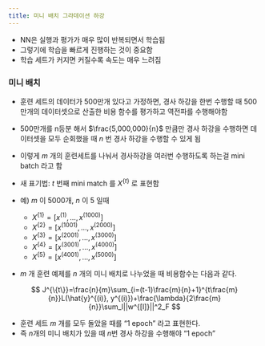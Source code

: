 ```yaml
---
title: 미니 배치 그라데이션 하강
---
```

- NN은 실행과 평가가 매우 많이 반복되면서 학습됨
- 그렇기에 학습을 빠르게 진행하는 것이 중요함
- 학습 세트가 커지면 커질수록 속도는 매우 느려짐

### 미니 배치

- 훈련 세트의 데이터가 500만개 있다고 가정하면, 경사 하강을 한번 수행할 때 500만개의 데이터셋으로 산출한 비용 함수를 평가하고 역전파를 수행해야함
- 500만개를 n등분 해서 $\frac{5,000,000}{n}$ 만큼만 경사 하강을 수행하면 데이터셋을 모두 순회했을 때 $n$ 번 경사 하강을 수행할 수 있게 됨
- 이렇게 $m$ 개의 훈련세트를 나눠서 경사하강을 여러번 수행하도록 하는걸 mini batch 라고 함

- 새 표기법: $t$ 번째 mini match 를 $X^{\{t\}}$ 로 표현함
- 예) $m$ 이 5000개, $n$ 이 5 일때
    - $X^{\{1\}}=[x^{(1)},\dots,x^{(1000)}]$
    - $X^{\{2\}}=[x^{(1001)},\dots,x^{(2000)}]$
    - $X^{\{3\}}=[x^{(2001)},\dots,x^{(3000)}]$
    - $X^{\{4\}}=[x^{(3001)},\dots,x^{(4000)}]$
    - $X^{\{5\}}=[x^{(4001)},\dots,x^{(5000)}]$

- $m$ 개 훈련 예제를 $n$ 개의 미니 배치로 나누었을 때 비용함수는 다음과 같다.

$$
J^{\{t\}}=\frac{n}{m}\sum_{i=(t-1)\frac{m}{n}+1}^{t\frac{m}{n}}L(\hat{y}^{(i)}, y^{(i)})+\frac{\lambda}{2\frac{m}{n}}\sum_l||w^{[l]}||^2_F
$$

- 훈련 세트 $m$ 개를 모두 돌았을 때를 “1 epoch” 라고 표현한다.
- 즉 $n$개의 미니 배치가 있을 때 $n$번 경사 하강을 수행해야 “1 epoch”